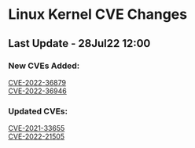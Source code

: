 
# **Linux Kernel CVE Changes**

## Last Update - 28Jul22 12:00

### **New CVEs Added:**

[CVE-2022-36879](cves/CVE-2022-36879)  
[CVE-2022-36946](cves/CVE-2022-36946)  


### **Updated CVEs:**

[CVE-2021-33655](cves/CVE-2021-33655)  
[CVE-2022-21505](cves/CVE-2022-21505)  
